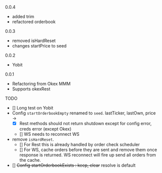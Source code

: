 0.0.4
- added trim
- refactored orderbook

0.0.3
- removed isHardReset
- changes startPrice to seed

0.0.2
- Yobit

0.0.1
- Refactoring from Okex MMM
- Supports okexRest

TODO
- [] Long test on Yobit
- Config `startOrderbookEmpty` renamed to `seed`. lastTicker, lastOwn, price ->
    - [x] Rest methods should not return shutdown except for config error, creds error (except Okex)
    - [] WS needs to reconnect WS
- remove `isHardReset`.
    - [] For Rest this is already handled by order check scheduler
    - [] For WS, cache orders before they are sent and remove them once response is returned. WS reconnect will fire up send all orders from the cache.
- [] ~~Config startOrderbookExists : keep, clear~~ resolve is default

